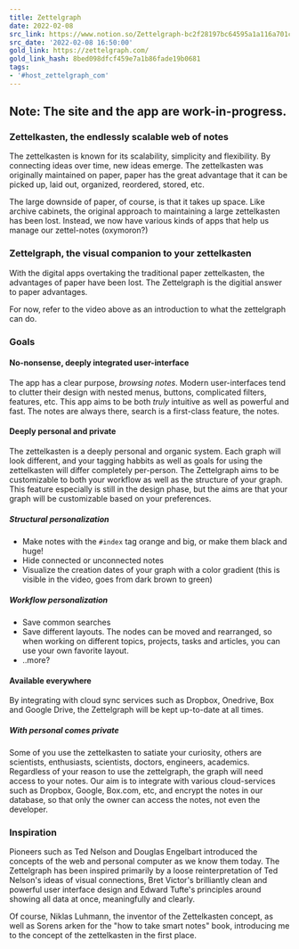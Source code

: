 ```yaml
---
title: Zettelgraph
date: 2022-02-08
src_link: https://www.notion.so/Zettelgraph-bc2f28197bc64595a1a116a701c1bea0
src_date: '2022-02-08 16:50:00'
gold_link: https://zettelgraph.com/
gold_link_hash: 8bed098dfcf459e7a1b86fade19b0681
tags:
- '#host_zettelgraph_com'
---
```



Note: The site and the app are work-in-progress.
------------------------------------------------



### Zettelkasten, the endlessly scalable web of notes


The zettelkasten is known for its scalability, simplicity and flexibility. By connecting ideas over time, new ideas emerge. The zettelkasten was originally maintained on paper, paper has the great advantage that it can be picked up, laid out, organized, reordered, stored, etc.


The large downside of paper, of course, is that it takes up space. Like archive cabinets, the original approach to maintaining a large zettelkasten has been lost. Instead, we now have various kinds of apps that help us manage our zettel-notes (oxymoron?)


### Zettelgraph, the visual companion to your zettelkasten


With the digital apps overtaking the traditional paper zettelkasten, the advantages of paper have been lost. The Zettelgraph is the digitial answer to paper advantages.


For now, refer to the video above as an introduction to what the zettelgraph can do.


### Goals


#### No-nonsense, deeply integrated user-interface


The app has a clear purpose, *browsing notes*. Modern user-interfaces tend to clutter their design with nested menus, buttons, complicated filters, features, etc. This app aims to be both *truly* intuitive as well as powerful and fast. The notes are always there, search is a first-class feature, the notes.


#### Deeply personal and private


The zettelkasten is a deeply personal and organic system. Each graph will look different, and your tagging habbits as well as goals for using the zettelkasten will differ completely per-person. The Zettelgraph aims to be customizable to both your workflow as well as the structure of your graph. This feature especially is still in the design phase, but the aims are that your graph will be customizable based on your preferences.


##### Structural personalization


* Make notes with the `#index` tag orange and big, or make them black and huge!
* Hide connected or unconnected notes
* Visualize the creation dates of your graph with a color gradient (this is visible in the video, goes from dark brown to green)


##### Workflow personalization


* Save common searches
* Save different layouts. The nodes can be moved and rearranged, so when working on different topics, projects, tasks and articles, you can use your own favorite layout.
* ..more?


#### Available everywhere


By integrating with cloud sync services such as Dropbox, Onedrive, Box and Google Drive, the Zettelgraph will be kept up-to-date at all times.


##### With personal comes private


Some of you use the zettelkasten to satiate your curiosity, others are scientists, enthusiasts, scientists, doctors, engineers, academics. Regardless of your reason to use the zettelgraph, the graph will need access to your notes. Our aim is to integrate with various cloud-services such as Dropbox, Google, Box.com, etc, and encrypt the notes in our database, so that only the owner can access the notes, not even the developer.


### Inspiration


Pioneers such as Ted Nelson and Douglas Engelbart introduced the concepts of the web and personal computer as we know them today. The Zettelgraph has been inspired primarily by a loose reinterpretation of Ted Nelson's ideas of visual connections, Bret Victor's brilliantly clean and powerful user interface design and Edward Tufte's principles around showing all data at once, meaningfully and clearly.


Of course, Niklas Luhmann, the inventor of the Zettelkasten concept, as well as Sorens arken for the "how to take smart notes" book, introducing me to the concept of the zettelkasten in the first place.